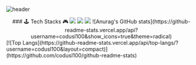 ![header](https://capsule-render.vercel.app/api?type=transparent&color=auto&height=200&section=header&text=Hello%20I'm%20chaeyeon!&fontSize=60)
<div align="center">
### 🕹️ Tech Stacks 🎮 
<img src="https://img.shields.io/badge/Django-092E20?style=flat&logo=Django&logoColor=white">
<img src="https://img.shields.io/badge/React-61DAFB?style=flat&logo=React&logoColor=white">
<img src="https://img.shields.io/badge/Javascript-F7DF1E?style=flat&logo=Javascript&logoColor=white">
![Anurag's GitHub stats](https://github-readme-stats.vercel.app/api?username=codusl100&show_icons=true&theme=radical)
</div>
[![Top Langs](https://github-readme-stats.vercel.app/api/top-langs/?username=codusl100&layout=compact)](https://github.com/codusl100/github-readme-stats)
